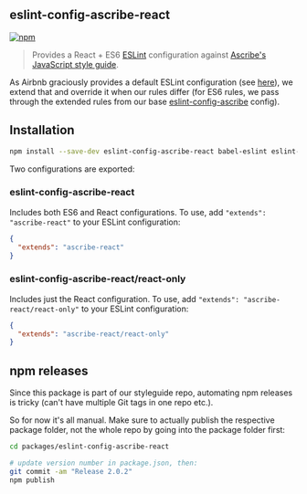 eslint-config-ascribe-react
---------------------------

[![npm](https://img.shields.io/npm/v/eslint-config-ascribe-react.svg)](https://www.npmjs.com/package/eslint-config-ascribe-react)

> Provides a React + ES6 [ESLint](http://eslint.org/) configuration against [Ascribe's JavaScript style guide](https://github.com/ascribe/javascript).

As Airbnb graciously provides a default ESLint configuration (see [here](https://github.com/airbnb/javascript/tree/master/packages/eslint-config-airbnb)), we extend that and override it when our rules differ (for ES6 rules, we pass through the extended rules from our base [eslint-config-ascribe](https://github.com/ascribe/javascript/tree/master/packages/eslint-config-ascribe) config).

## Installation

```bash
npm install --save-dev eslint-config-ascribe-react babel-eslint eslint-plugin-import eslint-plugin-react eslint-plugin-jsx-a11y eslint
```

Two configurations are exported:

### eslint-config-ascribe-react

Includes both ES6 and React configurations. To use, add `"extends": "ascribe-react"` to your ESLint configuration:

```json
{
  "extends": "ascribe-react"
}
```

### eslint-config-ascribe-react/react-only

Includes just the React configuration. To use, add `"extends": "ascribe-react/react-only"` to your ESLint configuration:

```json
{
  "extends": "ascribe-react/react-only"
}
```

## npm releases

Since this package is part of our styleguide repo, automating npm releases is tricky (can't have multiple Git tags in one repo etc.).

So for now it's all manual. Make sure to actually publish the respective package folder, not the whole repo by going into the package folder first:

```bash
cd packages/eslint-config-ascribe-react

# update version number in package.json, then:
git commit -am "Release 2.0.2"
npm publish
```